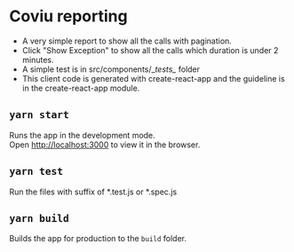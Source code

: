 # Coviu reporting

- A very simple report to show all the calls with pagination. 
- Click "Show Exception" to show all the calls which duration is under 2 minutes.
- A simple test is in src/components/\__tests\__ folder
- This client code is generated with create-react-app and the guideline is in the create-react-app module.

## `yarn start`

Runs the app in the development mode.\
Open [http://localhost:3000](http://localhost:3000) to view it in the browser.

## `yarn test`

Run the files with suffix of *.test.js or *.spec.js

## `yarn build`

Builds the app for production to the `build` folder.
